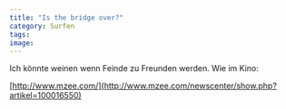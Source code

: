 ```yaml
---
title: "Is the bridge over?"
category: Surfen
tags: 
image: 
---
```


Ich könnte weinen wenn Feinde zu Freunden werden. Wie im Kino:  

  

[http://www.mzee.com/](http://www.mzee.com/newscenter/show.php?artikel=100016550)